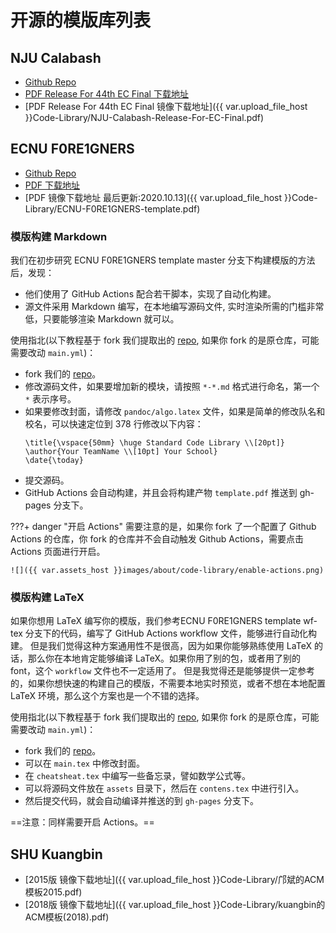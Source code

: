 # 开源的模版库列表

## NJU Calabash

- [Github Repo](https://github.com/4thcalabash/code_library)
- [PDF Release For 44th EC Final 下载地址](https://github.com/4thcalabash/code_library/releases/download/v19.12.13/main.pdf)
- [PDF Release For 44th EC Final 镜像下载地址]({{ var.upload_file_host }}Code-Library/NJU-Calabash-Release-For-EC-Final.pdf)

## ECNU F0RE1GNERS

- [Github Repo](https://github.com/F0RE1GNERS/template)
- [PDF 下载地址](https://f0re1gners.github.io/template/template.pdf)
- [PDF 镜像下载地址 最后更新:2020.10.13]({{ var.upload_file_host }}Code-Library/ECNU-F0RE1GNERS-template.pdf)

### 模版构建 Markdown

我们在初步研究 ECNU F0RE1GNERS template master 分支下构建模版的方法后，发现：

- 他们使用了 GitHub Actions 配合若干脚本，实现了自动化构建。
- 源文件采用 Markdown 编写，在本地编写源码文件, 实时渲染所需的门槛非常低，只要能够渲染 Markdown 就可以。

使用指北(以下教程基于 fork 我们提取出的 [repo][template-Markdown-ECNU-F0RE1GNERS-repo], 如果你 fork 的是原仓库，可能需要改动 `main.yml`)：

- fork 我们的 [repo][template-Markdown-ECNU-F0RE1GNERS-repo]。
- 修改源码文件，如果要增加新的模块，请按照 `*-*.md` 格式进行命名，第一个 `*` 表示序号。
- 如果要修改封面，请修改 `pandoc/algo.latex` 文件，如果是简单的修改队名和校名，可以快速定位到 378 行修改以下内容：
    ```plain
    \title{\vspace{50mm} \huge Standard Code Library \\[20pt]}
    \author{Your TeamName \\[10pt] Your School}
    \date{\today}
    ``` 
- 提交源码。
- GitHub Actions 会自动构建，并且会将构建产物 `template.pdf` 推送到 gh-pages 分支下。

???+ danger "开启 Actions"
    需要注意的是，如果你 fork 了一个配置了 Github Actions 的仓库，你 fork 的仓库并不会自动触发 Github Actions，需要点击 Actions 页面进行开启。

    ![]({{ var.assets_host }}images/about/code-library/enable-actions.png)

### 模版构建 LaTeX

如果你想用 LaTeX 编写你的模版，我们参考ECNU F0RE1GNERS template wf-tex 分支下的代码，编写了 GitHub Actions workflow 文件，能够进行自动化构建。
但是我们觉得这种方案通用性不是很高，因为如果你能够熟练使用 LaTeX 的话，那么你在本地肯定能够编译 LaTeX。如果你用了别的包，或者用了别的 font，这个 `workflow` 文件也不一定适用了。
但是我觉得还是能够提供一定参考的，如果你想快速的构建自己的模版，不需要本地实时预览，或者不想在本地配置 LaTeX 环境，那么这个方案也是一个不错的选择。

使用指北(以下教程基于 fork 我们提取出的 [repo][template-LaTeX-ECNU-F0RE1GNERS-repo], 如果你 fork 的是原仓库，可能需要改动 `main.yml`)：

- fork 我们的 [repo][template-LaTeX-ECNU-F0RE1GNERS-repo]。
- 可以在 `main.tex` 中修改封面。
- 在 `cheatsheat.tex` 中编写一些备忘录，譬如数学公式等。
- 可以将源码文件放在 `assets` 目录下，然后在 `contens.tex` 中进行引入。
- 然后提交代码，就会自动编译并推送的到 `gh-pages` 分支下。

==注意：同样需要开启 Actions。==

## SHU Kuangbin

- [2015版 镜像下载地址]({{ var.upload_file_host }}Code-Library/邝斌的ACM模板2015.pdf)
- [2018版 镜像下载地址]({{ var.upload_file_host }}Code-Library/kuangbin的ACM模板(2018).pdf)

[template-Markdown-ECNU-F0RE1GNERS-repo]: https://github.com/XCPCIO/template-Markdown-ECNU-F0RE1GNERS 
[template-LaTeX-ECNU-F0RE1GNERS-repo]: https://github.com/XCPCIO/template-LaTeX-ECNU-F0RE1GNERS  
